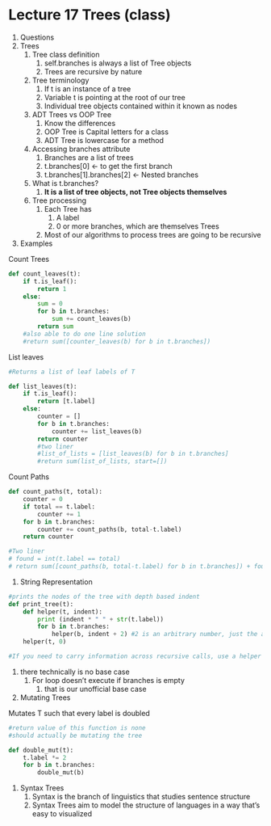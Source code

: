 # Lecture 17 Trees (class)

1. Questions
2. Trees
    1. Tree class definition
        1. self.branches is always a list of Tree objects
        2. Trees are recursive by nature
    2. Tree terminology
        1. If t is an instance of a tree
        2. Variable t is pointing at the root of our tree
        3. Individual tree objects contained within it known as nodes
    3. ADT Trees vs OOP Tree
        1. Know the differences
        2. OOP Tree is Capital letters for a class
        3. ADT Tree is lowercase for a method
    4. Accessing branches attribute
        1. Branches are a list of trees
        2. t.branches[0] ← to get the first branch
        3. t.branches[1].branches[2] ← Nested branches
    5. What is t.branches?
        1. **It is a list of tree objects, not Tree objects themselves**
    6. Tree processing
        1. Each Tree has
            1. A label
            2. 0 or more branches, which are themselves Trees
        2. Most of our algorithms to process trees are going to be recursive
3. Examples

Count Trees

```python
def count_leaves(t):
	if t.is_leaf():
		return 1
	else:
		sum = 0 
		for b in t.branches:
			sum += count_leaves(b)
		return sum
	#also able to do one line solution
	#return sum([counter_leaves(b) for b in t.branches])
```

List leaves

```python
#Returns a list of leaf labels of T

def list_leaves(t):
	if t.is_leaf():
		return [t.label]
	else:
		counter = []
		for b in t.branches:
			counter += list_leaves(b)
		return counter
		#two liner
		#list_of_lists = [list_leaves(b) for b in t.branches]
		#return sum(list_of_lists, start=[])
```

Count Paths

```python
def count_paths(t, total):
	counter = 0
	if total == t.label:
		counter += 1
	for b in t.branches:
		counter += count_paths(b, total-t.label)
	return counter

#Two liner
# found = int(t.label == total)
# return sum([count_paths(b, total-t.label) for b in t.branches]) + found
```

1. String Representation

```python
#prints the nodes of the tree with depth based indent
def print_tree(t):
	def helper(t, indent):
		print (indent * " " + str(t.label))
		for b in t.branches:
			helper(b, indent + 2) #2 is an arbitrary number, just the amt of indent we want
	helper(t, 0)

#If you need to carry information across recursive calls, use a helper function
```

1. there technically is no base case
    1. For loop doesn’t execute if branches is empty
        1. that is our unofficial base case
2. Mutating Trees

Mutates T such that every label is doubled

```python
#return value of this function is none
#should actually be mutating the tree

def double_mut(t):
	t.label *= 2
	for b in t.branches:
		double_mut(b)
```

1. Syntax Trees
    1. Syntax is the branch of linguistics that studies sentence structure
    2. Syntax Trees aim to model the structure of languages in a way that’s easy to visualized